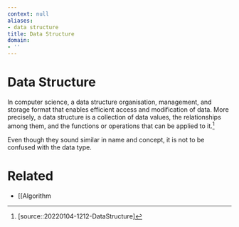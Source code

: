 ```yaml
---
context: null
aliases:
- data structure
title: Data Structure
domain:
- ''
---
```


# Data Structure

In computer science, a data structure organisation, management, and storage format that enables efficient access and modification of data. More precisely, a data structure is a collection of data values, the relationships among them, and the functions or operations that can be applied to it.[^1]

Even though they sound similar in name and concept, it is not to be confused with the data type.

# Related

- [[Algorithm

[^1]: [source::20220104-1212-DataStructure]
